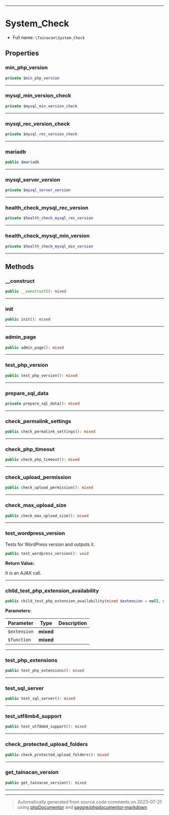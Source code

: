 ***

# System_Check





* Full name: `\Tainacan\System_Check`



## Properties


### min_php_version



```php
private $min_php_version
```






***

### mysql_min_version_check



```php
private $mysql_min_version_check
```






***

### mysql_rec_version_check



```php
private $mysql_rec_version_check
```






***

### mariadb



```php
public $mariadb
```






***

### mysql_server_version



```php
private $mysql_server_version
```






***

### health_check_mysql_rec_version



```php
private $health_check_mysql_rec_version
```






***

### health_check_mysql_min_version



```php
private $health_check_mysql_min_version
```






***

## Methods


### __construct



```php
public __construct(): mixed
```











***

### init



```php
public init(): mixed
```











***

### admin_page



```php
public admin_page(): mixed
```











***

### test_php_version



```php
public test_php_version(): mixed
```











***

### prepare_sql_data



```php
private prepare_sql_data(): mixed
```











***

### check_permalink_settings



```php
public check_permalink_settings(): mixed
```











***

### check_php_timeout



```php
public check_php_timeout(): mixed
```











***

### check_upload_permission



```php
public check_upload_permission(): mixed
```











***

### check_max_upload_size



```php
public check_max_upload_size(): mixed
```











***

### test_wordpress_version

Tests for WordPress version and outputs it.

```php
public test_wordpress_version(): void
```









**Return Value:**

It is an AJAX call.



***

### child_test_php_extension_availability



```php
public child_test_php_extension_availability(mixed $extension = null, mixed $function = null): mixed
```








**Parameters:**

| Parameter | Type | Description |
|-----------|------|-------------|
| `$extension` | **mixed** |  |
| `$function` | **mixed** |  |




***

### test_php_extensions



```php
public test_php_extensions(): mixed
```











***

### test_sql_server



```php
public test_sql_server(): mixed
```











***

### test_utf8mb4_support



```php
public test_utf8mb4_support(): mixed
```











***

### check_protected_upload_folders



```php
public check_protected_upload_folders(): mixed
```











***

### get_tainacan_version



```php
public get_tainacan_version(): mixed
```











***


***
> Automatically generated from source code comments on 2023-07-21 using [phpDocumentor](http://www.phpdoc.org/) and [saggre/phpdocumentor-markdown](https://github.com/Saggre/phpDocumentor-markdown)
